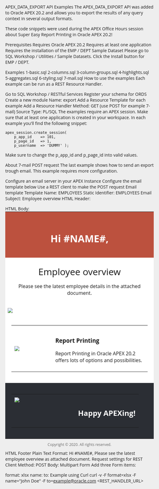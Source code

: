 APEX_DATA_EXPORT API Examples
The APEX_DATA_EXPORT API was added to Oracle APEX 20.2 and allows you to export the results of any query context in several output formats.

These code snippets were used during the APEX Office Hours session about Super Easy Report Printing in Oracle APEX 20.2!

Prerequisites
Requires Oracle APEX 20.2
Requires at least one application
Requires the installation of the EMP / DEPT Sample Dataset
Please go to SQL Workshop / Utilities / Sample Datasets. Click the Install button for EMP / DEPT.

Examples
1-basic.sql
2-columns.sql
3-column-groups.sql
4-highlights.sql
5-aggregates.sql
6-styling.sql
7-mail.sql
How to use the examples
Each example can be run as a REST Resource Handler.

Go to SQL Workshop / RESTful Services
Register your schema for ORDS
Create a new module
Name: export
Add a Resource Template for each example
Add a Resource Handler
Method: GET (use POST for example 7-mail)
Source Type: PL/SQL
The examples require an APEX session. Make sure that at least one application is created in your workspace. In each example you'll find the following snippet:

    apex_session.create_session(
        p_app_id    => 101,
        p_page_id   => 1,
        p_username  => 'DUMMY' );
Make sure to change the p_app_id and p_page_id into valid values.

About 7-mail POST request
The last example shows how to send an export trough email. This example requires more configuration.

Configure an email server in your APEX Instance
Configure the email template below
Use a REST client to make the POST request
Email template
Template Name: EMPLOYEES
Static Identifier: EMPLOYEES
Email Subject: Employee overview
HTML Header:
<!doctype html>
<html>
<head>
<meta charset="UTF-8">
<title>Hello #NAME#,</title>
<link href='http://fonts.googleapis.com/css?family=Open+Sans:400,300' rel='stylesheet' type='text/css'>
<style>
    *{
        box-sizing: border-box;
        -moz-box-sizing: border-box;
    }
    html,body{
        background: #eeeeee;
        font-family: 'Open Sans', sans-serif, Helvetica, Arial;
    }
    img{
        max-width: 100%;
    }
    /* This is what it makes reponsive. Double check before you use it! */
    @media only screen and (max-width: 480px){
        table tr td{
            width: 100% !important;
            float: left;
        }
    }
</style>
</head>
HTML Body:
<body style="background: #eeeeee; padding: 10px; font-family: 'Open Sans', sans-serif, Helvetica, Arial;">
<center>
<table width="100%" cellpadding="0" cellspacing="0" bgcolor="FFFFFF" style="background: #ffffff; max-width: 600px !important; margin: 0 auto; background: #ffffff;">
    <tr>
        <td style="padding: 20px; text-align: center; background: #BC513E;">
            <h1 style="color: #ffffff">Hi #NAME#,</h1>
        </td>
    </tr>
    <tr>
        <td style="padding: 20px; text-align: center;">
            <p style="font-size:30px; margin: 5px;">Employee overview</p>
            <p>Please see the latest employee details in the attached document.</p>
        </td>
    </tr>
    <tr>
        <td>
            <img src="https://apex.oracle.com/assets/media/images/homepage/apex-mountain-bg.jpg?v=1" />
        </td>
    </tr>
    <tr>
        <td style="padding: 20px;">
            <table border="0" cellpadding="0">
                <tr>
                    <td width="30%" style="width: 30%; padding: 10px;">
                        <img src="https://apex.oracle.com/assets/media/images/screenshots/whats-new-202/report-printing.png?v=1" />
                    </td>
                    <td width="70%" style="width: 70%; padding: 10px; text-align: left;">
                        <h3>Report Printing</h3>
                        <p>Report Printing in Oracle APEX 20.2 offers lots of options and possibilities.</p>
                    </td>
                </tr>
            </table>
        </td>
    </tr>
    <tr>
        <td style="padding: 20px; background: #2B2E34;">
            <table border="0" cellpadding="0" cellspacing="0" a>
                <tr>
                    <td width="50%" style="width: 50%; padding: 10px; color: #ffffff; text-align: left;" valign="top">
                        <img src="https://apex.oracle.com/assets/media/company-logos/oracle-white.png?v=1"></img>
                    </td>
                    <td width="50%" style="width: 50%; padding: 10px; color: #ffffff; text-align: left;" valign="top">
                        <h2>Happy APEXing!</h2>
                    </td>
                </tr>
            </table>
        </td>
    </tr>
</table>
<p style="text-align: center; color: #666666; font-size: 12px; margin: 10px 0;">
    Copyright © 2020. All&nbsp;rights&nbsp;reserved.<br />
</p>
</center>
</body>
HTML Footer
</html>
Plain Text Format:
Hi #NAME#,
Please see the latest employee overview as attached document.
Request settings for REST Client
Method: POST
Body: Multipart Form
Add three Form items:

format: xlsx
name: <Your name>
to: <your emailaddress>
Example using Curl
curl -v -F format=xlsx -F name="John Doe" -F to=example@oracle.com <REST_HANDLER_URL>
